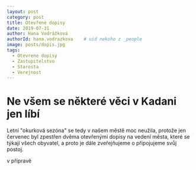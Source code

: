 ```yaml
---
layout: post
category: post
title: Otevřené dopisy   
date: 2019-07-31
author: Hana Vodrážková
authorId: hana.vodrazkova    # uid nekoho z _people
image: posts/dopis.jpg
tags:
  - Otevrene dopisy
  - Zastupitelstvo
  - Starosta
  - Verejnost
---
```


# Ne všem se některé věci v Kadani jen líbí  


Letní "okurková sezóna" se tedy v našem městě moc neužila, protože jen červenec byl zpestřen dvěma otevřenými dopisy na vedení města, 
které se týkají všech obyvatel, a proto je dále zveřejňujeme o připojujeme svůj postoj.

v přípravě


 


 
